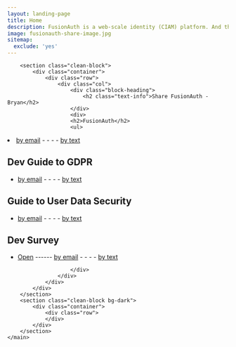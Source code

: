 ```yaml
---
layout: landing-page
title: Home
description: FusionAuth is a web-scale identity (CIAM) platform. And the best part is that it's completely free.
image: fusionauth-share-image.jpg
sitemap:
  exclude: 'yes'
---
```

<main class="page landing-page">

        <section class="clean-block">
            <div class="container">
                <div class="row">
                    <div class="col">
                        <div class="block-heading">
                            <h2 class="text-info">Share FusionAuth - Bryan</h2>
                        </div>
                        <div>
                        <h2>FusionAuth</h2>
                        <ul>
<li><a href="mailto:?subject=About%20FusionAuth&amp;body=FusionAuth%20-%20Free%20for%20Unlimited%20Users%20-%20https://fusionauth.io">by email</a> - - - - <a href="sms:&amp;body=From%20Bryan%20Giese%20-%20FusionAuth%20-%20Free%20for%20Unlimited%20Users%20-%20https://fusionauth.io">by text</a></li>
</ul>
<h2>Dev Guide to GDPR</h2>
<ul>
<li><a href="mailto:?subject=FusionAuth:%20Devs%20Guide%20to%20the%20GDPR&amp;body=Devs%20Guide%20to%20the%20GDPR-%20https://fusionauth.io/blog/2019/01/29/white-paper-developers-guide-gdpr">by email</a> - - - - <a href="sms:&amp;body=From%20Bryan%20Giese%20-%20Devs%20Guide%20to%20the%20GDPR-%20https://fusionauth.io/blog/2019/01/29/white-paper-developers-guide-gdpr">by text</a></li>
</ul>
<h2>Guide to User Data Security</h2>
<ul>
<li><a href="mailto:?subject=FusionAuth:%20Guide%20to%20User%20Data%20Security&amp;body=Guide%20to%20User%20Data%20Security-%20https://fusionauth.io/resources/guide-to-user-data-security">by email</a> - - - - <a href="sms:&amp;body=From%20Bryan%20Giese%20-%20Guide%20to%20User%20Data%20Security-%20https://fusionauth.io/resources/guide-to-user-data-security">by text</a></li>
</ul>
  <h2>Dev Survey</h2>
<ul>
<li><a href="https://goo.gl/forms/orEcqgsqmoZndK8E2" target="_blank">Open</a> ------ <a href="mailto:?subject=FusionAuth:%20Easy%20Dev%20Survey&amp;body=FusionAuth.io%20Easy%20Dev%20Survey-%20https://goo.gl/forms/orEcqgsqmoZndK8E2">by email</a> - - - - <a href="sms:&amp;body=From%20Bryan%20Giese%20-%20FusionAuth.io%20Easy%20Dev%20Survey-%20https://goo.gl/forms/orEcqgsqmoZndK8E2">by text</a></li>
</ul>

                        </div>
                    </div>
                </div>
            </div>
        </section>
        <section class="clean-block bg-dark">
            <div class="container">
                <div class="row">
                </div>
            </div>
        </section>
    </main>
